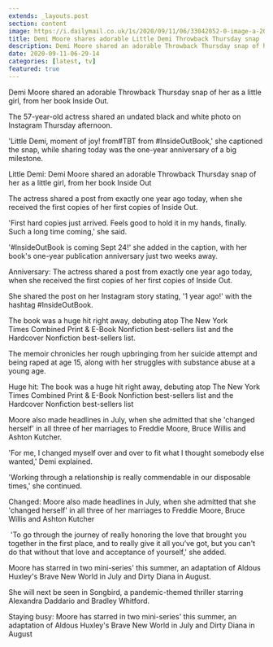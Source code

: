 ```yaml
---
extends: _layouts.post
section: content
image: https://i.dailymail.co.uk/1s/2020/09/11/06/33042052-0-image-a-20_1599801600830.jpg 
title: Demi Moore shares adorable Little Demi Throwback Thursday snap  
description: Demi Moore shared an adorable Throwback Thursday snap of her as a little girl, from her book Inside Out. 
date: 2020-09-11-06-29-14 
categories: [latest, tv] 
featured: true 
--- 
```

Demi Moore shared an adorable Throwback Thursday snap of her as a little girl, from her book Inside Out.

The 57-year-old actress shared an undated black and white photo on Instagram Thursday afternoon.

'Little Demi, moment of joy! from#TBT from #InsideOutBook,' she captioned the snap, while sharing today was the one-year anniversary of a big milestone.

Little Demi: Demi Moore shared an adorable Throwback Thursday snap of her as a little girl, from her book Inside Out

The actress shared a post from exactly one year ago today, when she received the first copies of her first copies of Inside Out.

'First hard copies just arrived. Feels good to hold it in my hands, finally. Such a long time coming,' she said.

'#InsideOutBook is coming Sept 24!' she added in the caption, with her book's one-year publication anniversary just two weeks away.

Anniversary: The actress shared a post from exactly one year ago today, when she received the first copies of her first copies of Inside Out.

She shared the post on her Instagram story stating, '1 year ago!' with the hashtag #InsideOutBook. 

The book was a huge hit right away, debuting atop The New York Times Combined Print & E-Book Nonfiction best-sellers list and the Hardcover Nonfiction best-sellers list.

The memoir chronicles her rough upbringing from her suicide attempt and being raped at age 15, along with her struggles with substance abuse at a young age. 

Huge hit: The book was a huge hit right away, debuting atop The New York Times Combined Print & E-Book Nonfiction best-sellers list and the Hardcover Nonfiction best-sellers list

Moore also made headlines in July, when she admitted that she 'changed herself' in all three of her marriages to Freddie Moore, Bruce Willis and Ashton Kutcher.

'For me, I changed myself over and over to fit what I thought somebody else wanted,' Demi explained. 

'Working through a relationship is really commendable in our disposable times,' she continued.

Changed: Moore also made headlines in July, when she admitted that she 'changed herself' in all three of her marriages to Freddie Moore, Bruce Willis and Ashton Kutcher

 'To go through the journey of really honoring the love that brought you together in the first place, and to really give it all you’ve got, but you can't do that without that love and acceptance of yourself,' she added.

Moore has starred in two mini-series' this summer, an adaptation of Aldous Huxley's Brave New World in July and Dirty Diana in August.

She will next be seen in Songbird, a pandemic-themed thriller starring Alexandra Daddario and Bradley Whitford.

Staying busy: Moore has starred in two mini-series' this summer, an adaptation of Aldous Huxley's Brave New World in July and Dirty Diana in August

